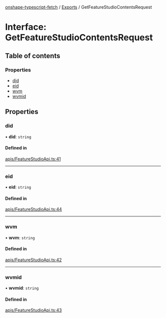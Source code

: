 [onshape-typescript-fetch](../README.md) / [Exports](../modules.md) / GetFeatureStudioContentsRequest

# Interface: GetFeatureStudioContentsRequest

## Table of contents

### Properties

- [did](GetFeatureStudioContentsRequest.md#did)
- [eid](GetFeatureStudioContentsRequest.md#eid)
- [wvm](GetFeatureStudioContentsRequest.md#wvm)
- [wvmid](GetFeatureStudioContentsRequest.md#wvmid)

## Properties

### did

• **did**: `string`

#### Defined in

[apis/FeatureStudioApi.ts:41](https://github.com/toebes/onshape-typescript-fetch/blob/3e11ae1/apis/FeatureStudioApi.ts#L41)

___

### eid

• **eid**: `string`

#### Defined in

[apis/FeatureStudioApi.ts:44](https://github.com/toebes/onshape-typescript-fetch/blob/3e11ae1/apis/FeatureStudioApi.ts#L44)

___

### wvm

• **wvm**: `string`

#### Defined in

[apis/FeatureStudioApi.ts:42](https://github.com/toebes/onshape-typescript-fetch/blob/3e11ae1/apis/FeatureStudioApi.ts#L42)

___

### wvmid

• **wvmid**: `string`

#### Defined in

[apis/FeatureStudioApi.ts:43](https://github.com/toebes/onshape-typescript-fetch/blob/3e11ae1/apis/FeatureStudioApi.ts#L43)
